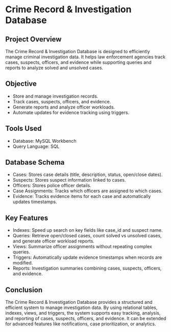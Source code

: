 # Crime Record & Investigation Database

## Project Overview
The Crime Record & Investigation Database is designed to efficiently manage criminal investigation data.
It helps law enforcement agencies track cases, suspects, officers, and evidence while supporting queries and reports to analyze solved and unsolved cases.

## Objective
- Store and manage investigation records.
- Track cases, suspects, officers, and evidence.
- Generate reports and analyze officer workloads.
- Automate updates for evidence tracking using triggers.

## Tools Used
- Database: MySQL Workbench
- Query Language: SQL

## Database Schema
- Cases: Stores case details (title, description, status, open/close dates).
- Suspects: Stores suspect information linked to cases.
- Officers: Stores police officer details.
- Case Assignments: Tracks which officers are assigned to which cases.
- Evidence: Tracks evidence items for each case and automatically updates timestamps.

## Key Features
- Indexes: Speed up search on key fields like case_id and suspect name.
- Queries: Retrieve open/closed cases, count solved vs unsolved cases, and generate officer workload reports.
- Views: Summarize officer assignments without repeating complex queries.
- Triggers: Automatically update evidence timestamps when records are modified.
- Reports: Investigation summaries combining cases, suspects, officers, and evidence.

## Conclusion
The Crime Record & Investigation Database provides a structured and efficient system to manage investigation data. By using relational tables, indexes, views, and triggers, the system supports easy tracking, analysis, and reporting of cases, suspects, officers, and evidence.
It can be extended for advanced features like notifications, case prioritization, or analytics.
